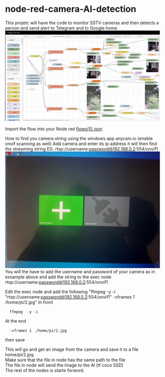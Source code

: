 # node-red-camera-AI-detection
This projetc will have the code to monitor SSTV cameras and then detects a person and send alert to Telegram and to Google home.
![Exsample flow](Camera_Person_detection.png?raw=true "Camera AI flow")<br>

Import the flow into your Node red <a href="flows(5).json">flows(5).json</a><br>

How to find you camera string using the windows app anycam.io (enable onvif scanning as well)
Add camera and enter its ip address it will then find the streaming string EG. rtsp://username:password@192.168.0.2:554/onvif1
![EAnycam](anycam-io.2.jpeg?raw=true "Anycam")<br>
You will the have to add the username and password of your camera as in exsample above and add the string to the exec node
    rtsp://username:password@192.168.0.2:554/onvif1
    
Edit the exec node and add the following "ffmpeg  -y -i "rtsp://username:password@192.168.0.2:554/onvif1" -vframes 1  /home/pi/2.jpg"
In front

      ffmpeg  -y -i 
      
At the end 

      -vframes 1  /home/pi/2.jpg
      
then save

This will go and get an image from the camera and save it to a file home/pi/2.jpg<br>
Make sure that the file in node has the same path to the file <br>
The file in node will send the image to the AI (tf coco SSD)<br>
The rest of the nodes is starte forword.<br>

